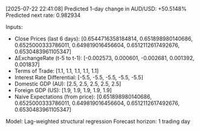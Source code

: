 [2025-07-22 22:41:08] Predicted 1-day change in AUD/USD: +50.5148%
Predicted next rate: 0.982934

Inputs:
- Close Prices (last 6 days): [0.6544716358184814, 0.651898980140686, 0.6525000333786011, 0.649819016456604, 0.6512112617492676, 0.6530483961105347]
- ΔExchangeRate (t-5 to t-1): [-0.002573, 0.000601, -0.002681, 0.001392, 0.001837]
- Terms of Trade: [1.1, 1.1, 1.1, 1.1, 1.1]
- Interest Rate Differential: [-5.5, -5.5, -5.5, -5.5, -5.5]
- Domestic GDP (AU): [2.5, 2.5, 2.5, 2.5, 2.5]
- Foreign GDP (US): [1.9, 1.9, 1.9, 1.9, 1.9]
- Naive Expectations (from price): [0.651898980140686, 0.6525000333786011, 0.649819016456604, 0.6512112617492676, 0.6530483961105347]

Model: Lag-weighted structural regression
Forecast horizon: 1 trading day